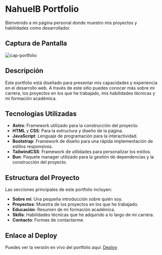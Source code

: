 # NahuelB Portfolio

Bienvenido a mi página personal donde muestro mis proyectos y habilidades como desarrollador.

## Captura de Pantalla

![cap-portfolio](https://github.com/user-attachments/assets/633235ac-82a4-4245-afc2-8a124f6d759d)

## Descripción

Este portfolio está diseñado para presentar mis capacidades y experiencia en el desarrollo web. A través de este sitio puedes conocer más sobre mi carrera, los proyectos en los que he trabajado, mis habilidades técnicas y mi formación académica.

## Tecnologías Utilizadas

- **Astro**: Framework utilizado para la construcción del proyecto.
- **HTML** y **CSS**: Para la estructura y diseño de la página.
- **JavaScript**: Lenguaje de programación para la interactividad.
- **Bootstrap**: Framework de diseño para una rápida implementación de estilos responsivos.
- **TailwindCSS**: Framework de utilidades para personalizar los estilos.
- **Bun**: Paquete manager utilizado para la gestión de dependencias y la construcción del proyecto.

## Estructura del Proyecto

Las secciones principales de este portfolio incluyen:

- **Sobre mí**: Una pequeña introducción sobre quién soy.
- **Proyectos**: Muestra de los proyectos en los que he trabajado.
- **Educación**: Resumen de mi formación académica.
- **Skills**: Habilidades técnicas que he adquirido a lo largo de mi carrera.
- **Contacto**: Formas de contactarme.

## Enlace al Deploy

Puedes ver la versión en vivo del portfolio aquí: [Deploy](https://nahuelb.netlify.app/)
